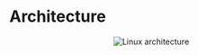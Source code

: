 # Architecture
<p style="text-align:center;"><img src="https://applied-programming.github.io/Operating-Systems-Notes/images/linuxarch.png" alt="Linux architecture"></p>
